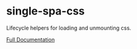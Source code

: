 # single-spa-css

Lifecycle helpers for loading and unmounting css.

[Full Documentation](https://single-spa.js.org/docs/ecosystem-css#single-spa-css)
